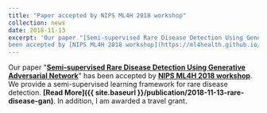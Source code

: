 ```yaml
---
title: "Paper accepted by NIPS ML4H 2018 workshop"
collection: news
date: 2018-11-13
excerpt: 'Our paper "[Semi-supervised Rare Disease Detection Using Generative Adversarial Network](https://)" has
been accepted by [NIPS ML4H 2018 workshop](https://ml4health.github.io/2018/). In addition, I am awarded a travel grant.'
---
```


Our paper "__[Semi-supervised Rare Disease Detection Using Generative Adversarial Network](https:)__" has
been accepted by __[NIPS ML4H 2018 workshop](https://ml4health.github.io/2018/)__. We provide a semi-supervised learning framework for
rare disease detection. __[Read More]({{ site.baseurl }}/publication/2018-11-13-rare-disease-gan)__. In addition, I am awarded
a travel grant.
